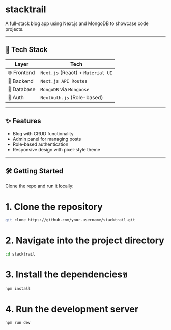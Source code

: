 # stacktrail
A full-stack blog app using Next.js and MongoDB to showcase code projects.

---

## 🚀 Tech Stack

| Layer     | Tech                  |
|-----------|-----------------------|
| 🌐 Frontend | `Next.js` (React) + `Material UI` |
| 🧠 Backend  | `Next.js API Routes` |
| 💾 Database| `MongoDB` via `Mongoose` |
| 🔐 Auth    | `NextAuth.js` (Role-based) |

---

## ✨ Features
- Blog with CRUD functionality
- Admin panel for managing posts
- Role-based authentication
- Responsive design with pixel-style theme

---

## 🛠️ Getting Started

Clone the repo and run it locally:

# 1. Clone the repository
```bash
git clone https://github.com/your-username/stacktrail.git
```

# 2. Navigate into the project directory
```bash
cd stacktrail
```

# 3. Install the dependenciesฃ
```bash
npm install
```

# 4. Run the development server
```bash
npm run dev
```
